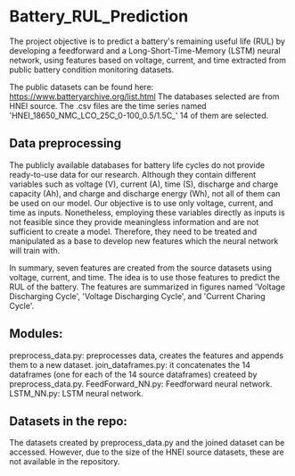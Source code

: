 # Battery_RUL_Prediction
The project objective is to predict a battery's remaining useful life (RUL) by developing a feedforward and a Long-Short-Time-Memory (LSTM) 
neural network, using features based on voltage, current, and time extracted from public battery condition monitoring datasets.

The public datasets can be found here: https://www.batteryarchive.org/list.html
The databases selected are from HNEI source. The .csv files are the time series named 'HNEI_18650_NMC_LCO_25C_0-100_0.5/1.5C_'
14 of them are selected. 

## Data preprocessing
The publicly available databases for battery life cycles do not provide ready-to-use data for our research.
Although they contain different variables such as voltage (V), current (A), time (S), discharge and charge capacity (Ah), 
and charge and discharge energy (Wh), not all of them can be used on our model. Our objective is to use only voltage, current, and time as inputs. 
Nonetheless, employing these variables directly as inputs is not feasible since they provide meaningless information and are not sufficient 
to create a model. Therefore, they need to be treated and manipulated as a base to develop new features which the neural network will train with. 

In summary, seven features are created from the source datasets using voltage, current, and time. The idea is to use those features to predict the RUL
of the battery. The features are summarized in figures named 'Voltage Discharging Cycle', 'Voltage Discharging Cycle', and 'Current Charing Cycle'.

## Modules:
preprocess_data.py: preprocesses data, creates the features and appends them to a new dataset. 
join_dataframes.py: it concatenates the 14 dataframes (one for each of the 14 source dataframes) createed by preprocess_data.py.
FeedForward_NN.py: Feedforward neural network.
LSTM_NN.py: LSTM neural network.

## Datasets in the repo:
The datasets created by preprocess_data.py and the joined dataset can be accessed.
However, due to the size of the HNEI source datasets, these are not available in the repository. 
